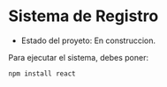 <h1> Sistema de Registro</h1>

- Estado del proyeto: En construccion.

Para ejecutar el sistema, debes poner:

```npm install react```
